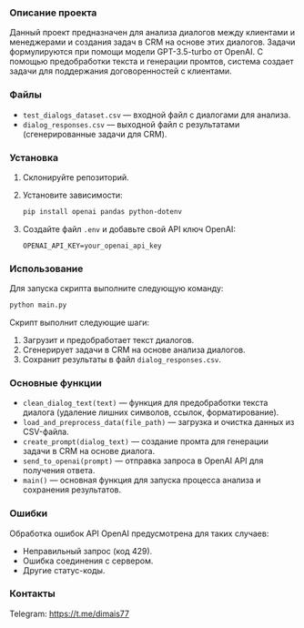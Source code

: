 ### Описание проекта

Данный проект предназначен для анализа диалогов между клиентами и менеджерами и создания задач в CRM на основе этих диалогов. Задачи формулируются при помощи модели GPT-3.5-turbo от OpenAI. С помощью предобработки текста и генерации промтов, система создает задачи для поддержания договоренностей с клиентами.

### Файлы

- `test_dialogs_dataset.csv` — входной файл с диалогами для анализа.
- `dialog_responses.csv` — выходной файл с результатами (сгенерированные задачи для CRM).

### Установка

1. Склонируйте репозиторий.
2. Установите зависимости:

   ```bash
   pip install openai pandas python-dotenv
   ```

3. Создайте файл `.env` и добавьте свой API ключ OpenAI:

   ```
   OPENAI_API_KEY=your_openai_api_key
   ```

### Использование

Для запуска скрипта выполните следующую команду:

```bash
python main.py
```

Скрипт выполнит следующие шаги:
1. Загрузит и предобработает текст диалогов.
2. Сгенерирует задачи в CRM на основе анализа диалогов.
3. Сохранит результаты в файл `dialog_responses.csv`.

### Основные функции

- `clean_dialog_text(text)` — функция для предобработки текста диалога (удаление лишних символов, ссылок, форматирование).
- `load_and_preprocess_data(file_path)` — загрузка и очистка данных из CSV-файла.
- `create_prompt(dialog_text)` — создание промта для генерации задачи в CRM на основе диалога.
- `send_to_openai(prompt)` — отправка запроса в OpenAI API для получения ответа.
- `main()` — основная функция для запуска процесса анализа и сохранения результатов.

### Ошибки

Обработка ошибок API OpenAI предусмотрена для таких случаев:
- Неправильный запрос (код 429).
- Ошибка соединения с сервером.
- Другие статус-коды.

### Контакты

Telegram: https://t.me/dimais77
